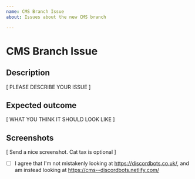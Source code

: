 ```yaml
---
name: CMS Branch Issue
about: Issues about the new CMS branch

---
```


<!--
Welcome to the Discord_Fork CMS branch!
Before publishing, make sure you have the following:

- Description
- Expected outcome
- Screenshots

Please write your response after this message.
-->

# CMS Branch Issue

## Description
[ PLEASE DESCRIBE YOUR ISSUE ]

## Expected outcome
[ WHAT YOU THINK IT SHOULD LOOK LIKE ]

## Screenshots
[ Send a nice screenshot. Cat tax is optional ]

- [ ] I agree that I'm not mistakenly looking at https://discordbots.co.uk/, and am instead looking at https://cms--discordbots.netlify.com/
